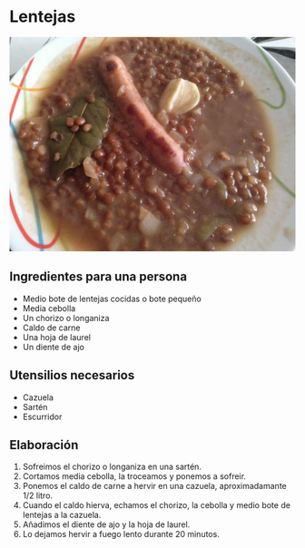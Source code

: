 # Lentejas

![](images/lentejas-full.jpg)

## Ingredientes para una persona

* Medio bote de lentejas cocidas o bote pequeño
* Media cebolla
* Un chorizo o longaniza
* Caldo de carne
* Una hoja de laurel
* Un diente de ajo

## Utensilios necesarios

* Cazuela
* Sartén
* Escurridor

## Elaboración

1. Sofreimos el chorizo o longaniza en una sartén.
1. Cortamos media cebolla, la troceamos y ponemos a sofreir.
1. Ponemos el caldo de carne a hervir en una cazuela, aproximadamante 1/2 litro.
1. Cuando el caldo hierva, echamos el chorizo, la cebolla y medio bote de lentejas a la cazuela.
1. Añadimos el diente de ajo y la hoja de laurel.
1. Lo dejamos hervir a fuego lento durante 20 minutos.